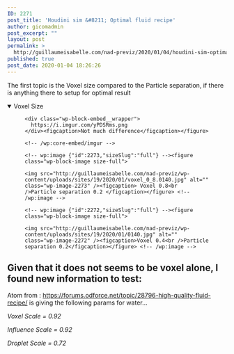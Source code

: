 ```yaml
---
ID: 2271
post_title: 'Houdini sim &#8211; Optimal fluid recipe'
author: gicomadmin
post_excerpt: ""
layout: post
permalink: >
  http://guillaumeisabelle.com/nad-previz/2020/01/04/houdini-sim-optimal-fluid-recipe/
published: true
post_date: 2020-01-04 18:26:26
---
```

<!-- wp:paragraph -->

The first topic is the Voxel size compared to the Particle separation, if there is anything there to setup for optimal result

<!-- /wp:paragraph -->

<!-- wp:more -->

<!--more-->

<!-- /wp:more -->

<!-- wp:atomic-blocks/ab-accordion {"accordionFontSize":21,"accordionOpen":true} -->

<div class="wp-block-atomic-blocks-ab-accordion ab-block-accordion ab-font-size-21">
  <details open><summary class="ab-accordion-title">Voxel Size</summary><div class="ab-accordion-text">
    <!-- wp:core-embed/imgur {"url":"https://i.imgur.com/yPDSRms.png","type":"rich","providerNameSlug":"imgur","className":""} --><figure class="wp-block-embed-imgur wp-block-embed is-type-rich is-provider-imgur">
    
    <div class="wp-block-embed__wrapper">
      https://i.imgur.com/yPDSRms.png
    </div><figcaption>Not much difference</figcaption></figure> 
    
    <!-- /wp:core-embed/imgur -->
    
    <!-- wp:image {"id":2273,"sizeSlug":"full"} --><figure class="wp-block-image size-full">
    
    <img src="http://guillaumeisabelle.com/nad-previz/wp-content/uploads/sites/19/2020/01/voxel_0_8.0140.jpg" alt="" class="wp-image-2273" /><figcaption> Voxel 0.8<br />Particle separation 0.2 </figcaption></figure> <!-- /wp:image -->
    
    <!-- wp:image {"id":2272,"sizeSlug":"full"} --><figure class="wp-block-image size-full">
    
    <img src="http://guillaumeisabelle.com/nad-previz/wp-content/uploads/sites/19/2020/01/0140.jpg" alt="" class="wp-image-2272" /><figcaption>Voxel 0.4<br />Particle separation 0.2</figcaption></figure> <!-- /wp:image -->
  </div></details>
</div>

<!-- /wp:atomic-blocks/ab-accordion -->

<!-- wp:heading -->

## Given that it does not seems to be voxel alone, I found new information to test: 

<!-- /wp:heading -->

<!-- wp:paragraph -->

Atom from : <https://forums.odforce.net/topic/28796-high-quality-fluid-recipe/> is giving the following params for water...

<!-- /wp:paragraph -->

<!-- wp:paragraph -->

*Voxel Scale = 0.92*

<!-- /wp:paragraph -->

<!-- wp:paragraph -->

*Influence Scale = 0.92*

<!-- /wp:paragraph -->

<!-- wp:paragraph -->

*Droplet Scale = 0.72*

<!-- /wp:paragraph -->